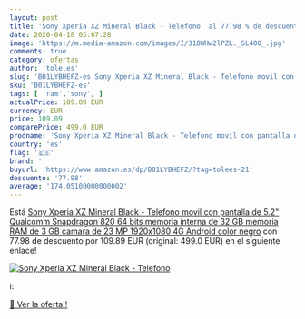 ```yaml
---
layout: post
title: 'Sony Xperia XZ Mineral Black - Telefono  al 77.98 % de descuento'
date: 2020-04-18 05:07:28
image: 'https://m.media-amazon.com/images/I/318WHw2lPZL._SL400_.jpg'
comments: true
category: ofertas
author: 'tole.es'
slug: 'B01LYBHEFZ-es Sony Xperia XZ Mineral Black - Telefono movil con pantalla...'
sku: 'B01LYBHEFZ-es'
tags: [ 'ram','sony', ]
actualPrice: 109.89 EUR
currency: EUR
price: 109.89
comparePrice: 499.0 EUR
prodname: 'Sony Xperia XZ Mineral Black - Telefono movil con pantalla de 5.2"  Qualcomm Snapdragon 820 64 bits  memoria interna de 32 GB  memoria RAM de 3 GB  camara de 23 MP  1920x1080  4G  Android  color negro'
country: 'es'
flag: '🇪🇸'
brand: ''
buyurl: 'https://www.amazon.es/dp/B01LYBHEFZ/?tag=tolees-21'
descuento: '77.98'
average: '174.05100000000002'
---
```


Está [Sony Xperia XZ Mineral Black - Telefono movil con pantalla de 5.2"  Qualcomm Snapdragon 820 64 bits  memoria interna de 32 GB  memoria RAM de 3 GB  camara de 23 MP  1920x1080  4G  Android  color negro](https://www.amazon.es/dp/B01LYBHEFZ/?tag=tolees-21) con 77.98 de descuento por 109.89 EUR (original: 499.0 EUR) en el siguiente enlace!

[![Sony Xperia XZ Mineral Black - Telefono ](https://m.media-amazon.com/images/I/318WHw2lPZL._SL400_.jpg)](https://www.amazon.es/dp/B01LYBHEFZ/?tag=tolees-21)

ℹ️:


[🛒 Ver la oferta!!](https://www.amazon.es/dp/B01LYBHEFZ/?tag=tolees-21)
